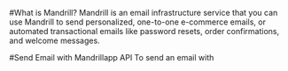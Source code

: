 #What is Mandrill?
Mandrill is an email infrastructure service that you can use Mandrill to send personalized, one-to-one e-commerce emails, or automated transactional emails like password resets, order confirmations, and welcome messages.

#Send Email with Mandrillapp API
To send an email with 

